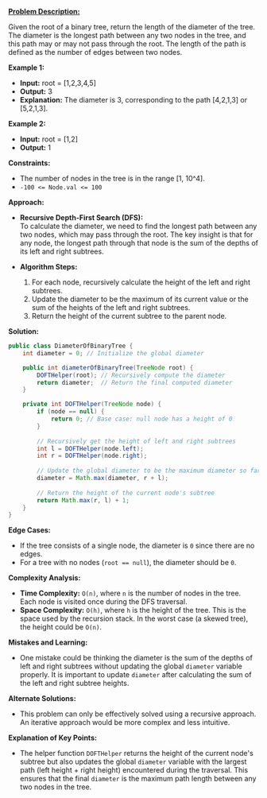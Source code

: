 
[**Problem Description:**](https://leetcode.com/problems/diameter-of-binary-tree/)

Given the root of a binary tree, return the length of the diameter of the tree. The diameter is the longest path between any two nodes in the tree, and this path may or may not pass through the root. The length of the path is defined as the number of edges between two nodes.

**Example 1:**
- **Input:** root = [1,2,3,4,5]
- **Output:** 3
- **Explanation:** The diameter is 3, corresponding to the path [4,2,1,3] or [5,2,1,3].

**Example 2:**
- **Input:** root = [1,2]
- **Output:** 1

**Constraints:**
- The number of nodes in the tree is in the range [1, 10^4].
- `-100 <= Node.val <= 100`

**Approach:**

- **Recursive Depth-First Search (DFS):**  
  To calculate the diameter, we need to find the longest path between any two nodes, which may pass through the root. The key insight is that for any node, the longest path through that node is the sum of the depths of its left and right subtrees.

- **Algorithm Steps:**
  1. For each node, recursively calculate the height of the left and right subtrees.
  2. Update the diameter to be the maximum of its current value or the sum of the heights of the left and right subtrees.
  3. Return the height of the current subtree to the parent node.

**Solution:**

```java
public class DiameterOfBinaryTree {
    int diameter = 0; // Initialize the global diameter

    public int diameterOfBinaryTree(TreeNode root) {
        DOFTHelper(root); // Recursively compute the diameter
        return diameter;  // Return the final computed diameter
    }

    private int DOFTHelper(TreeNode node) {
        if (node == null) {
            return 0; // Base case: null node has a height of 0
        }
        
        // Recursively get the height of left and right subtrees
        int l = DOFTHelper(node.left);
        int r = DOFTHelper(node.right);
        
        // Update the global diameter to be the maximum diameter so far
        diameter = Math.max(diameter, r + l);
        
        // Return the height of the current node's subtree
        return Math.max(r, l) + 1;
    }
}
```

**Edge Cases:**
- If the tree consists of a single node, the diameter is `0` since there are no edges.
- For a tree with no nodes (`root == null`), the diameter should be `0`.

**Complexity Analysis:**
- **Time Complexity:** `O(n)`, where `n` is the number of nodes in the tree. Each node is visited once during the DFS traversal.
- **Space Complexity:** `O(h)`, where `h` is the height of the tree. This is the space used by the recursion stack. In the worst case (a skewed tree), the height could be `O(n)`.

**Mistakes and Learning:**
- One mistake could be thinking the diameter is the sum of the depths of left and right subtrees without updating the global `diameter` variable properly. It is important to update `diameter` after calculating the sum of the left and right subtree heights.

**Alternate Solutions:**
- This problem can only be effectively solved using a recursive approach. An iterative approach would be more complex and less intuitive.

**Explanation of Key Points:**
- The helper function `DOFTHelper` returns the height of the current node's subtree but also updates the global `diameter` variable with the largest path (left height + right height) encountered during the traversal. This ensures that the final `diameter` is the maximum path length between any two nodes in the tree.